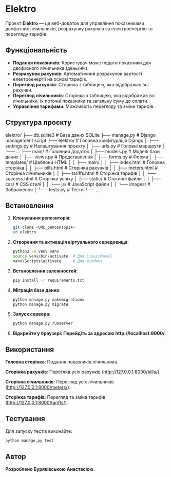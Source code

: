 # Elektro

Проєкт **Elektro** — це веб-додаток для управління показниками двофазних лічильників, розрахунку рахунків за електроенергію та перегляду тарифів.

## Функціональність

- **Подання показників**: Користувач може подати показники для двофазного лічильника (день/ніч).
- **Розрахунок рахунків**: Автоматичний розрахунок вартості електроенергії на основі тарифів.
- **Перегляд рахунків**: Сторінка з таблицею, яка відображає всі рахунки.
- **Перегляд лічильників**: Сторінка з таблицею, яка відображає всі лічильники, їх поточні показники та загальну суму до сплати.
- **Управління тарифами**: Можливість перегляду та зміни тарифів.

## Структура проєкту
elektro/ ├── db.sqlite3 # База даних SQLite ├── manage.py # Django management script ├── elektro/ # Головна конфігурація Django │ ├── settings.py # Налаштування проєкту │ ├── urls.py # Головні маршрути │ └── ... ├── main/ # Головний додаток │ ├── models.py # Моделі бази даних │ ├── views.py # Представлення │ ├── forms.py # Форми │ ├── templates/ # Шаблони HTML │ │ ├── main/ │ │ ├── index.html # Головна сторінка │ │ ├── bills.html # Сторінка рахунків │ │ ├── meters.html # Сторінка лічильників │ │ ├── tariffs.html # Сторінка тарифів │ │ └── success.html # Сторінка успіху │ ├── static/ # Статичні файли │ │ ├── css/ # CSS стилі │ │ ├── js/ # JavaScript файли │ │ └── images/ # Зображення │ └── tests.py # Тести └── ...


## Встановлення

1. **Клонування репозиторія**:
   ```bash
   git clone <URL_репозиторія>
   cd elektro
   ```

2. **Створення та активація віртуального середовища**:
    ```bash
    python3 -m venv venv
    source venv/bin/activate  # Для Linux/MacOS
    venv\Scripts\activate     # Для Windows
    ```

3. **Встановлення залежностей**:
    ```bash
    pip install -r requirements.txt
    ```

4. **Міграція бази даних**:
    ```bash
    python manage.py makemigrations
    python manage.py migrate
    ```

5. **Запуск сервера**:
    ```bash
    python manage.py runserver
    ```

6. **Відкрийте у браузері: Перейдіть за адресою http://localhost:8000/**.

## Використання

**Головна сторінка**: Подання показників лічильника.

**Сторінка рахунків**: Перегляд усіх рахунків (http://127.0.0.1:8000/bills/).

**Сторінка лічильників**: Перегляд усіх лічильників (http://127.0.0.1:8000/meters/).

**Сторінка тарифів**: Перегляд та зміна тарифів (http://127.0.0.1:8000/tariffs/).

## Тестування
Для запуску тестів виконайте:
```bash
python manage.py test
```

## Автор
**Розроблено Буряківською Анастасією.**